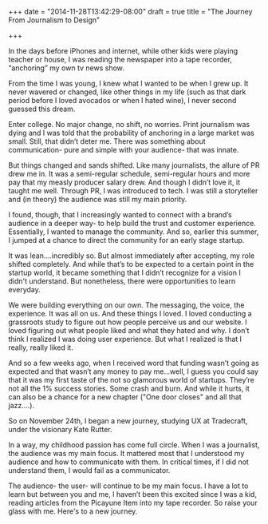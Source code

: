 +++
date = "2014-11-28T13:42:29-08:00"
draft = true
title = "The Journey From Journalism to Design"

+++

In the days before iPhones and internet, while other kids were playing teacher or house, I was reading the newspaper into a tape recorder, “anchoring” my own tv news show.

From the time I was young, I knew what I wanted to be when I grew up. It never wavered or changed, like other things in my life (such as that dark period before I loved avocados or when I hated wine), I never second guessed this dream.

Enter college. No major change, no shift, no worries. Print journalism was dying and I was told that the probability of anchoring in a large market was small. Still, that didn’t deter me. There was something about communication- pure and simple with your audience- that was innate.

But things changed and sands shifted. Like many journalists, the allure of PR drew me in. It was a semi-regular schedule, semi-regular hours and more pay that my measly producer salary drew. And though I didn’t love it, it taught me well. Through PR, I was introduced to tech. I was still a storyteller and (in theory) the audience was still my main priority.

I found, though, that I increasingly wanted to connect with a brand’s audience in a deeper way- to help build the trust and customer experience. Essentially, I wanted to manage the community. And so, earlier this summer, I jumped at a chance to direct the community for an early stage startup.

It was lean....incredibly so. But almost immediately after accepting, my role shifted completely. And while that’s to be expected to a certain point in the startup world, it became something that I didn’t recognize for a vision I didn't understand. But nonetheless, there were opportunities to learn everyday.

We were building everything on our own. The messaging, the voice, the experience. It was all on us. And these things I loved. I loved conducting a grassroots study to figure out how people perceive us and our website. I loved figuring out what people liked and what they hated and why. I don’t think I realized I was doing user experience. But what I realized is that I really, really liked it.

And so a few weeks ago, when I received word that funding wasn’t going as expected and that wasn’t any money to pay me…well, I guess you could say that it was my first taste of the not so glamorous world of startups. They’re not all the 1% success stories. Some crash and burn. And while it hurts, it can also be a chance for a new chapter ("One door closes" and all that jazz….).

So on November 24th, I began a new journey, studying UX at Tradecraft, under the visionary Kate Rutter.

In a way, my childhood passion has come full circle. When I was a journalist, the audience was my main focus. It mattered most that I understood my audience and how to communicate with them.  In critical times, if I did not understand them, I would fail  as a communicator.

The audience- the user- will continue to be my main focus. I have a lot to learn but between you and me, I haven’t been this excited since I was a kid, reading articles from the Picayune Item into my tape recorder. So raise your glass with me. Here's to a new journey.